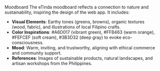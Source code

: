 Moodboard
The eTinda moodboard reflects a connection to nature and sustainability, inspiring the design of the web app. It includes:

- **Visual Elements**: Earthy tones (greens, browns), organic textures (wood, fabric), and illustrations of local Filipino crafts.
- **Color Inspirations**: #A6D017 (vibrant green), #FFB463 (warm orange), #FEFCEF (soft cream), #3B3D32 (deep gray) to evoke eco-consciousness.
- **Mood**: Warm, inviting, and trustworthy, aligning with ethical commerce and community support.
- **References**: Images of sustainable products, natural landscapes, and artisan workshops from the Philippines.

